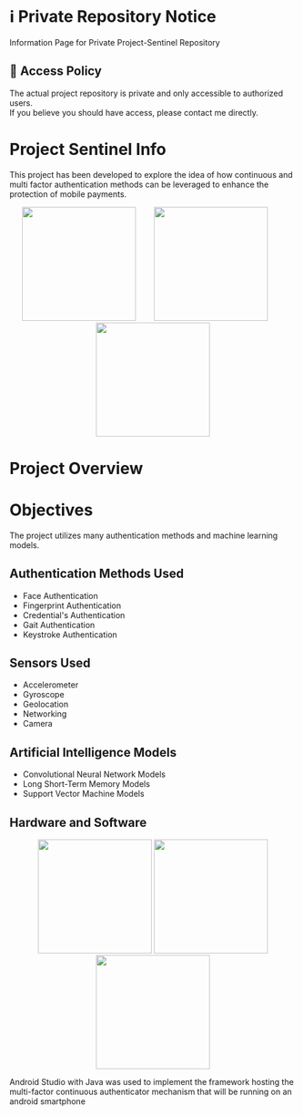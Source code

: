 # ℹ️ Private Repository Notice
Information Page for Private Project-Sentinel Repository

## 📌 Access Policy

The actual project repository is private and only accessible to authorized users.  
If you believe you should have access, please contact me directly.


# Project Sentinel Info

This project has been developed to explore the idea of how continuous and multi factor authentication methods can be leveraged to enhance the protection of mobile payments.
<p align="center">
  <img src="https://javeacomputerclub.com/wp-content/uploads/2022/12/Accepting-NFC-mobile-payments.jpg" width="200" height="200" />&nbsp;&nbsp;&nbsp;&nbsp;&nbsp;&nbsp;&nbsp;
  <img src="https://github.com/user-attachments/assets/249a87b8-0166-433c-8f88-75484a3a3f7d" width="200" height="200" />&nbsp;&nbsp;&nbsp;&nbsp;&nbsp;&nbsp;&nbsp;
  <img src="https://t4.ftcdn.net/jpg/03/98/18/19/360_F_398181949_BudYmmAeTPJwDz6HMxwf1PL3ZNIblohm.jpg" width="200" height="200" />  
</p>

# Project Overview 

# Objectives

The project utilizes many authentication methods and machine learning models.

## Authentication Methods Used
* Face Authentication
* Fingerprint Authentication
* Credential's Authentication
* Gait Authentication
* Keystroke Authentication

## Sensors Used
* Accelerometer
* Gyroscope
* Geolocation
* Networking
* Camera

## Artificial Intelligence Models
* Convolutional Neural Network Models
* Long Short-Term Memory Models
* Support Vector Machine Models

## Hardware and Software
<p align ="center">
  <img src="https://github.com/user-attachments/assets/cf3eb726-3d49-437b-8799-30b8db7051b8" width="200" height="200" />
  <img src="https://github.com/user-attachments/assets/f4d79a5a-be37-4707-95bf-46827a2c4843" width="200" height="200" />
  <img src="https://github.com/user-attachments/assets/87dbcd07-1c41-452e-bd0c-583aa5145316" width="200" height="200" />
</p>

Android Studio with Java was used to implement the framework hosting the multi-factor continuous authenticator mechanism that will be running on an android smartphone

